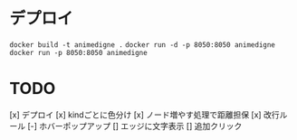 # デプロイ

`docker build -t animedigne .`
`docker run -d -p 8050:8050 animedigne`
`docker run -p 8050:8050 animedigne`

# TODO

[x] デプロイ
[x] kindごとに色分け
[x] ノード増やす処理で距離担保
[x] 改行ルール
[-] ホバーポップアップ
[] エッジに文字表示
[] 追加クリック